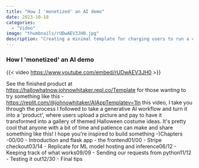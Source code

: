```yaml
---
title: "How I 'monetized' an AI demo"
date: 2023-10-18
categories: 
  - "Video"
image: "thumbnails/rUDwAEV3JH0.jpg"
description: "Creating a minimal template for charging users to run a custom AI pipeline."
---
```


### How I 'monetized' an AI demo

{{< video https://www.youtube.com/embed/rUDwAEV3JH0 >}}

See the finished product at https://hallowhatnow.johnowhitaker.repl.co/Template for those wanting to try something like this - https://replit.com/@johnowhitaker/AIAppTemplatev=1In this video, I take you through the process I followed to take a generative AI workflow and turn it into a 'product', where users upload a picture and pay to have it transformed into a gallery of themed Halloween costume ideas. It's pretty cool that anyone with a bit of time and patience can make and share something like this! I hope you're inspired to build something  -)Chapters -00/00 - Introduction and flask app - the frontend01/00 - Stripe checkout03/14 - Replicate for ML model hosting and inference06/12 - Keeping track of what works09/09 - Sending our requests from python11/12 - Testing it out12/30 - Final tips
